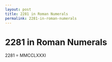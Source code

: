 ```yaml
---
layout: post
title: 2281 in Roman Numerals
permalink: 2281-in-roman-numerals
---
```


# 2281 in Roman Numerals

2281 = MMCCLXXXI
